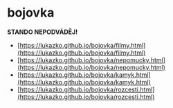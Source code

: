 # bojovka
__STANDO NEPODVÁDĚJ!__
* [https://lukazko.github.io/bojovka/filmy.html](https://lukazko.github.io/bojovka/filmy.html)
* [https://lukazko.github.io/bojovka/nepomucky.html](https://lukazko.github.io/bojovka/nepomucky.html)
* [https://lukazko.github.io/bojovka/kamyk.html](https://lukazko.github.io/bojovka/kamyk.html)
* [https://lukazko.github.io/bojovka/rozcesti.html](https://lukazko.github.io/bojovka/rozcesti.html)
